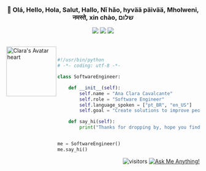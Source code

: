 <h3 align="center">👋 Olá, Hello, Hola, Salut, Hallo, Nǐ hǎo, hyvää päivää, Mholweni, नमस्ते, xin chào, שלום</h3>

<!-- Simple url header 
<p align="center">
  <!-- <a href="">Website</a> •  
  <a href="https://www.linkedin.com/in/anaclaracavalcante/">LinkedIn</a> •
  <a href="https://twitter.com/lauragift_">Twitter</a> •
  <a href="https://www.twitch.tv/meetclara">Twitch</a>
</p> -->

<!-- Url header with images -->
<p align="center"> 
  <!-- <a href="https://instagram.com/" target="_blank"><img src="https://img.shields.io/badge/-Instagram-%23E4405F?style=for-the-badge&logo=instagram&logoColor=white" target="_blank"></a> -->
 	<a href="https://www.twitch.tv/meetclara" target="_blank"><img src="https://img.shields.io/badge/Twitch-9146FF?style=for-the-badge&logo=twitch&logoColor=white" target="_blank"></a>
  <a href="https://twitter.com/anacavalc2" target="_blank"><img src="https://img.shields.io/badge/Twitter-1DA1F2?style=for-the-badge&logo=twitter&logoColor=white" target="_blank"></a>
  <a href="https://www.linkedin.com/in/anaclaracavalcante/" target="_blank"><img src="https://img.shields.io/badge/-LinkedIn-%230077B5?style=for-the-badge&logo=linkedin&logoColor=white" target="_blank"></a>
</div>


<div style="display: inline_block"><br>
  <img align="left" alt="Clara's Avatar heart" height="130" src="https://media.discordapp.net/attachments/423702191061205004/883979329674022952/avatar4.gif">
</div>

```python

#!/usr/bin/python
# -*- coding: utf-8 -*-

class SoftwareEngineer:

    def __init__(self):
        self.name = "Ana Clara Cavalcante"
        self.role = "Software Engineer"
        self.language_spoken = ["pt_BR", "en_US"]
        self.goal = "Create solutions to improve people's life"

    def say_hi(self):
        print("Thanks for dropping by, hope you find some of my work interesting.")


me = SoftwareEngineer()
me.say_hi()
```


<p align="right">
  <img src="https://visitor-badge.laobi.icu/badge?page_id=claracavalcante.visitor-badge" alt="visitors">
  <a href="https://github.com/claracavalcante/claracavalcante/issues/1"><img src="https://img.shields.io/badge/Ask%20me-anything-1abc9c.svg" alt="Ask Me Anything!">
</p>








<!--Para quando eu decidir colocar as linguagens, tecnologias e etc:-->
<!-- Inspo: https://raw.githubusercontent.com/adamalston/adamalston/master/README.md -->

<!--
<table>
  <tbody>
    <tr>
      <td><strong>Languages</strong></td>
      <td><img src="https://img.shields.io/badge/-Python-000?&amp;logo=Python" alt="Python"> <img src="https://img.shields.io/badge/-Java-000?&amp;logo=Java&amp;logoColor=007396" alt="Java"> <img src="https://img.shields.io/badge/-C-000?&amp;logo=C" alt="C"> <img src="https://img.shields.io/badge/-SQL-000?&amp;logo=MySQL" alt="SQL"> <img src="https://img.shields.io/badge/-Golang-000?&amp;logo=Golang" alt="Golang"> <img src="https://img.shields.io/badge/-JavaScript-000?&amp;logo=JavaScript" alt="JavaScript"> <img src="https://img.shields.io/badge/-TypeScript-000?&amp;logo=TypeScript" alt="TypeScript"> <img src="https://img.shields.io/badge/-C++-000?&amp;logo=c%2b%2b&amp;logoColor=00599C" alt="C++"></td>
    </tr>
    <tr>
      <td><strong>Tecnologies</strong></td>
      <td><img src="https://img.shields.io/badge/-AWS-000?&amp;logo=Amazon-AWS&amp;logoColor=F90" alt="AWS"> <img src="https://img.shields.io/badge/-Linux-000?&amp;logo=Linux" alt="Linux"> <img src="https://img.shields.io/badge/-Django-000?&amp;logo=Django" alt="Django"> <img src="https://img.shields.io/badge/-Flask-000?&amp;logo=Flask" alt="Flask"> <img src="https://img.shields.io/badge/-Docker-000?&amp;logo=Docker" alt="Docker"> <img src="https://img.shields.io/badge/-Kubernetes-000?&amp;logo=Kubernetes" alt="Kubernetes"> <img src="https://img.shields.io/badge/-PyTorch-000?&amp;logo=PyTorch" alt="PyTorch"> <img src="https://img.shields.io/badge/-React-000?&amp;logo=React" alt="React"> <img src="https://img.shields.io/badge/-Spring-000?&amp;logo=Spring" alt="Spring"> <img src="https://img.shields.io/badge/-TensorFlow-000?&amp;logo=TensorFlow" alt="TensorFlow"> <img src="https://img.shields.io/badge/-googlecloud-000?&amp;logo=googlecloud" alt="Google Cloud"></td>
    </tr>
    <tr>
      <td><strong>Favorite Projects</strong></td>
      <td><a href="https://github.com/adamalston/v2"><img src="https://img.shields.io/badge/-🧬%20My%20Website-000" alt=""></a> <a href="https://github.com/adamalston/COVID-19-Dashboard"><img src="https://img.shields.io/badge/-🦠%20COVID‑19%20Dashboard-000" alt=""></a> <a href="https://github.com/adamalston/Summarizer"><img src="https://img.shields.io/badge/-📝%20Summarizer-000" alt=""></a> <a href="https://github.com/adamalston/overwatch"><img src="https://img.shields.io/badge/-🔬%20Overwatch-000" alt=""></a> <a href="https://github.com/adamalston/kubesat"><img src="https://img.shields.io/badge/-🛰%20KubeSat-000" alt=""></a></td>
    </tr>
  </tbody>
</table>
-->



  
  
  
  



<!-- OTHER TEMPLATES -->
<!--
Stats
<div align="right">
    <img height="150em" src="https://github-readme-stats.vercel.app/api?username=claracavalcante&show_icons=true&theme=dracula&include_all_commits=true&count_private=true"/>
    <img height="150em" src="https://github-readme-stats.vercel.app/api/top-langs/?username=claracavalcante&layout=compact&langs_count=5&theme=dracula"/>
</div>
-->

<!--
<div align="right"> 

  ![Snake animation](https://github.com/rafaballerini/rafaballerini/blob/output/github-contribution-grid-snake.svg)
  
</div>
-->

<!--
Markdown visitors badge
![visitors](https://visitor-badge.laobi.icu/badge?page_id=claracavalcante.visitor-badge)
-->


<!--
speech_balloon   Ask me about anything here! I am happy to help.
-> then create an issue in this repo and link to it





Here are some ideas to get you started:
- 🔭 I’m currently working on ...
- 🌱 I’m currently learning ...
- 👯 I’m looking to collaborate on ...
- 🤔 I’m looking for help with ...
- 💬 Ask me about ...
- 📫 How to reach me: ...
- 😄 Pronouns: ...
- ⚡ Fun fact: ...



Streak stats:
<img width="49%" src="https://github-readme-streak-stats.herokuapp.com/?user=claracavalcante&theme=dracula" />


Languages and tools:
<div style="display: inline_block"><br>
  <img align="center" alt="Python Logo" height="30" width="40" src="https://raw.githubusercontent.com/devicons/devicon/master/icons/python/python-original.svg">
  <img align="center" alt="Java Logo" height="30" width="40" src="https://raw.githubusercontent.com/devicons/devicon/master/icons/java/java-original.svg">
  <img align="center" alt="MySQL Logo" height="30" width="40" src="https://raw.githubusercontent.com/devicons/devicon/master/icons/mysql/mysql-original.svg">
  <img align="center" alt="Linux Logo" height="30" width="40" src="https://raw.githubusercontent.com/devicons/devicon/master/icons/linux/linux-original.svg">
  <img align="center" alt="HTML Image" height="30" width="40" src="https://raw.githubusercontent.com/devicons/devicon/master/icons/html5/html5-original.svg">
  <img align="center" alt="CSS Image" height="30" width="40" src="https://raw.githubusercontent.com/devicons/devicon/master/icons/css3/css3-original.svg">
</div>

-->

